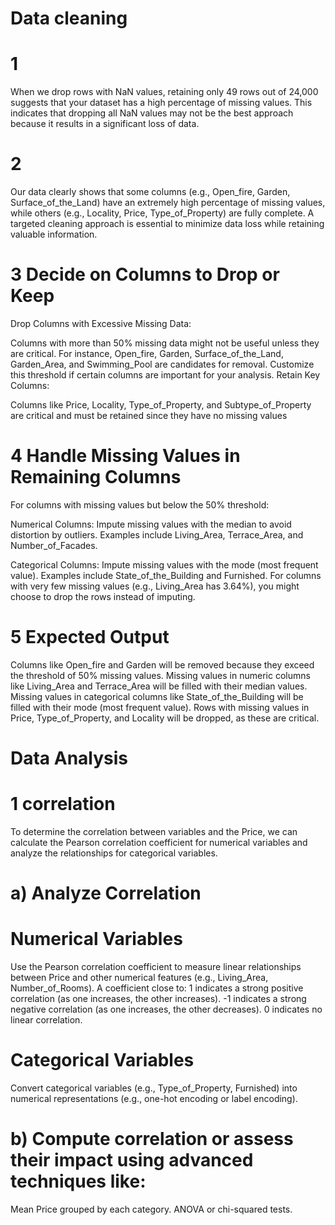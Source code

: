 #  Data cleaning
# 1

When we drop rows with NaN values, retaining only 49 rows out of 24,000 suggests that your dataset has a high percentage of missing values. This indicates that dropping all NaN values may not be the best approach because it results in a significant loss of data. 
# 2

Our data clearly shows that some columns (e.g., Open_fire, Garden, Surface_of_the_Land) have an extremely high percentage of missing values, while others (e.g., Locality, Price, Type_of_Property) are fully complete. A targeted cleaning approach is essential to minimize data loss while retaining valuable information.

# 3 Decide on Columns to Drop or Keep

Drop Columns with Excessive Missing Data:

Columns with more than 50% missing data might not be useful unless they are critical. For instance, Open_fire, Garden, Surface_of_the_Land, Garden_Area, and Swimming_Pool are candidates for removal.
Customize this threshold if certain columns are important for your analysis.
Retain Key Columns:

Columns like Price, Locality, Type_of_Property, and Subtype_of_Property are critical and must be retained since they have no missing values
# 4 Handle Missing Values in Remaining Columns

For columns with missing values but below the 50% threshold:

Numerical Columns: Impute missing values with the median to avoid distortion by outliers. Examples include Living_Area, Terrace_Area, and Number_of_Facades.

Categorical Columns: Impute missing values with the mode (most frequent value). Examples include State_of_the_Building and Furnished.
For columns with very few missing values (e.g., Living_Area has 3.64%), you might choose to drop the rows instead of imputing.

# 5 Expected Output

Columns like Open_fire and Garden will be removed because they exceed the threshold of 50% missing values.
Missing values in numeric columns like Living_Area and Terrace_Area will be filled with their median values.
Missing values in categorical columns like State_of_the_Building will be filled with their mode (most frequent value).
Rows with missing values in Price, Type_of_Property, and Locality will be dropped, as these are critical.

#  Data Analysis

# 1 correlation 
To determine the correlation between variables and the Price, we can calculate the Pearson correlation coefficient for numerical variables and analyze the relationships for categorical variables.
  # a) Analyze Correlation
   # Numerical Variables
Use the Pearson correlation coefficient to measure linear relationships between Price and other numerical features (e.g., Living_Area, Number_of_Rooms).
A coefficient close to:
1 indicates a strong positive correlation (as one increases, the other increases).
-1 indicates a strong negative correlation (as one increases, the other decreases).
0 indicates no linear correlation.
   # Categorical Variables
Convert categorical variables (e.g., Type_of_Property, Furnished) into numerical representations (e.g., one-hot encoding or label encoding).

  # b) Compute correlation or assess their impact using advanced techniques like:
Mean Price grouped by each category.
ANOVA or chi-squared tests.